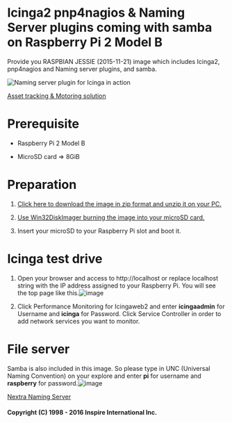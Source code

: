 # Icinga2 pnp4nagios &amp; Naming Server plugins coming with samba on Raspberry Pi 2 Model B
Provide you RASPBIAN JESSIE (2015-11-21) image which includes Icinga2, pnp4nagios and Naming server plugins, and samba.

![Naming server plugin for Icinga in action](http://www.inspire-intl.com/images/namingServer_IoT.jpg)

[Asset tracking & Motoring solution](http://www.inspire-intl.com/product/nextra/doc/monitoring_en.pdf)


# Prerequisite
- Raspberry Pi 2 Model B

- MicroSD card => 8GiB

# Preparation
1) [Click here to download the image in zip format and unzip it on your PC.](https://drive.google.com/file/d/0BzoHG_c1WjF5R2JFaFZDWXhzUE0)

2) [Use Win32DiskImager burning the image into your microSD card.](http://www.raspberry-projects.com/pi/pi-operating-systems/win32diskimager)

3) Insert your microSD to your Raspberry Pi slot and boot it.



# Icinga test drive
1) Open your browser and access to http://localhost or replace localhost string with the IP address assigned to your Raspberry Pi. You will see the top page like this.![image](http://www.inspire-intl.com/images/miezou_top.jpg)


2) Click Performance Monitoring for Icingaweb2 and enter __icingaadmin__ for Username and __icinga__ for Password. Click Service Controller in order to add network services you want to monitor.


# File server
Samba is also included in this image.  So please type in UNC (Universal Naming Convention) on your explore and enter __pi__ for username and __raspberry__ for password.![image](http://www.inspire-intl.com/images/miezou_samba.jpg)


[Nextra Naming Server](http://inspire-intl.com/product/product_nextra.html#icinga)

#### Copyright (C) 1998 - 2016  Inspire International Inc.
